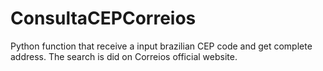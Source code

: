 # ConsultaCEPCorreios
Python function that receive a input brazilian CEP code and get complete address. The search is did on Correios official website.
